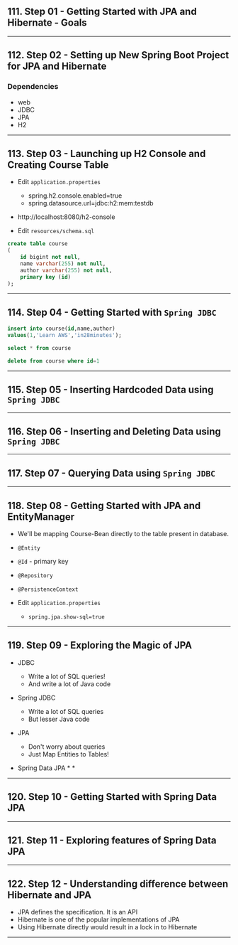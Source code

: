 ## 111. Step 01 - Getting Started with JPA and Hibernate - Goals

***

## 112. Step 02 - Setting up New Spring Boot Project for JPA and Hibernate

### Dependencies
* web
* JDBC
* JPA
* H2

***

## 113. Step 03 - Launching up H2 Console and Creating Course Table

* Edit `application.properties`
    * spring.h2.console.enabled=true
    * spring.datasource.url=jdbc:h2:mem:testdb

* http://localhost:8080/h2-console

* Edit `resources/schema.sql`
```sql
create table course
(
    id bigint not null,
    name varchar(255) not null,
    author varchar(255) not null,
    primary key (id)
);
```

***

## 114. Step 04 - Getting Started with `Spring JDBC`

```sql
insert into course(id,name,author)
values(1,'Learn AWS','in28minutes');

select * from course

delete from course where id=1
```

***

## 115. Step 05 - Inserting Hardcoded Data using `Spring JDBC`

***

## 116. Step 06 - Inserting and Deleting Data using `Spring JDBC`

***

## 117. Step 07 - Querying Data using `Spring JDBC`

***

## 118. Step 08 - Getting Started with JPA and EntityManager

* We'll be mapping Course-Bean directly to the table present in database.
* `@Entity`
* `@Id` - primary key
* `@Repository`
* `@PersistenceContext`

* Edit `application.properties`
    * `spring.jpa.show-sql=true`

***

## 119. Step 09 - Exploring the Magic of JPA

* JDBC
    * Write a lot of SQL queries!
    * And write a lot of Java code

* Spring JDBC
    * Write a lot of SQL queries
    * But lesser Java code
* JPA
    * Don't worry about queries
    * Just Map Entities to Tables!
* Spring Data JPA
    * 
    *

***

## 120. Step 10 - Getting Started with Spring Data JPA

***

## 121. Step 11 - Exploring features of Spring Data JPA

***

## 122. Step 12 - Understanding difference between Hibernate and JPA

* JPA defines the specification. It is an API
* Hibernate is one of the popular implementations of JPA
* Using Hibernate directly would result in a lock in to Hibernate

***
































